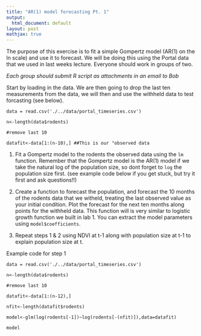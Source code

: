 ```yaml
---
title: "AR(1) model forecasting Pt. 1"
output:
  html_document: default
layout: post
mathjax: true
---
```


The purpose of this exercise is to fit a simple Gompertz model (AR(1) on the ln scale) and use it to forecast. We will be doing this using the Portal data that we used in last weeks lecture. Everyone should work in groups of two. 

*Each group should submit R script as attachments in an email to Bob*

Start by loading in the data. We are then going to drop the last ten measurements from the data, we will then and use the withheld data to test  forcasting (see below).

  `data = read.csv('./../data/portal_timeseries.csv')`
  
  `n<-length(data$rodents)`
  
  `#remove last 10`
  
  `datafit<-data[1:(n-10),] ##This is our "observed data`

1) Fit a Gompertz model to the rodents the observed data using the `lm` function. Remember that the Gompertz model is the AR(1) model if we take the natural log of the population size, so dont forget to `log` the population size first. (see example code below if you get stuck, but try it first and ask questions!!)

2) Create a function to forecast the population, and forecast the 10 months of the rodents data that we witheld, treating the last observed value as your initial condition. Plot the forecast for the next ten months along points for the withheld data.  This function will is very similar to logistic growth function we built in lab 1. You can extract the model parameters using `model$coefficients`. 

3) Repeat steps 1 & 2  using NDVI at t-1 along with population size at t-1 to explain population size at t.










Example code for step 1

`data = read.csv('./../data/portal_timeseries.csv')`

`n<-length(data$rodents)`

`#remove last 10`

`datafit<-data[1:(n-12),]`

`nfit<-length(datafit$rodents)`

`model<-glm(log(rodents[-1])~log(rodents[-(nfit)]),data=datafit)`

`model`


